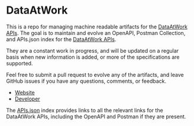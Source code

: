 # DataAtWorkThis is a repo for managing machine readable artifacts for the [DataAtWork APIs](http://www.dataatwork.org/). The goal is to maintain and evolve an OpenAPI, Postman Collection, and APIs.json index for the [DataAtWork APIs](http://www.dataatwork.org/).They are a constant work in progress, and will be updated on a regular basis when new information is added, or more of the specifications are supported.Feel free to submit a pull request to evolve any of the artifacts, and leave GitHub issues if you have any questions, comments, or feedback.- [Website](http://www.dataatwork.org/)- [Developer](http://www.dataatwork.org/)The [APIs.json](https://github.com/api-evangelist/dataatwork/blob/master/apis.json) index provides links to all the relevant links for the DataAtWork APIs, including the OpenAPI and Postman if they are present.